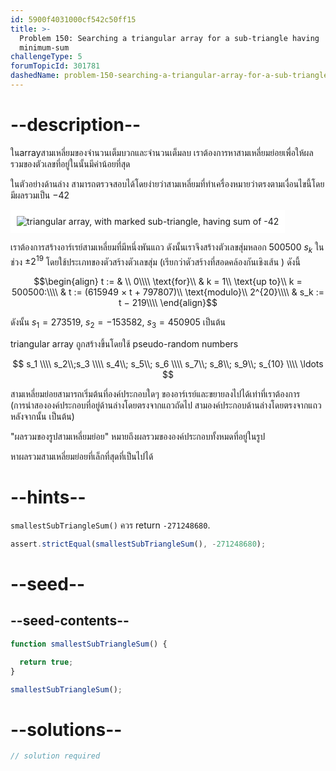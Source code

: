```yaml
---
id: 5900f4031000cf542c50ff15
title: >-
  Problem 150: Searching a triangular array for a sub-triangle having
  minimum-sum
challengeType: 5
forumTopicId: 301781
dashedName: problem-150-searching-a-triangular-array-for-a-sub-triangle-having-minimum-sum
---
```


# --description--

ในarrayสามเหลี่ยมของจำนวนเต็มบวกและจำนวนเต็มลบ เราต้องการหาสามเหลี่ยมย่อยเพื่อให้ผลรวมของตัวเลขที่อยู่ในนั้นมีค่าน้อยที่สุด

ในตัวอย่างด้านล่าง สามารถตรวจสอบได้โดยง่ายว่าสามเหลี่ยมที่ทำเครื่องหมายว่าตรงตามเงื่อนไขนี้โดยมีผลรวมเป็น −42

<img class="img-responsive center-block" alt="triangular array, with marked sub-triangle, having sum of -42" src="https://cdn.freecodecamp.org/curriculum/project-euler/searching-a-triangular-array-for-a-sub-triangle-having-minimum-sum.gif" style="background-color: white; padding: 10px;">

เราต้องการสร้างอาร์เรย์สามเหลี่ยมที่มีหนึ่งพันแถว ดังนั้นเราจึงสร้างตัวเลขสุ่มหลอก 500500 $s_k$ ในช่วง $±2^{19}$ โดยใช้ประเภทของตัวสร้างตัวเลขสุ่ม (เรียกว่าตัวสร้างที่สอดคล้องกันเชิงเส้น ) ดังนี้

$$\begin{align}
  t := & \\ 0\\\\
  \text{for}\\ & k = 1\\ \text{up to}\\ k = 500500:\\\\
  & t := (615949 × t + 797807)\\ \text{modulo}\\ 2^{20}\\\\
  & s_k := t − 219\\\\
\end{align}$$

ดังนั้น $s_1 = 273519$, $s_2 = −153582$, $s_3 = 450905$ เป็นต้น

triangular array ถูกสร้างขึ้นโดยใช้ pseudo-random numbers 

$$
s_1 \\\\
s_2\\;s_3 \\\\
s_4\\; s_5\\; s_6 \\\\
s_7\\; s_8\\; s_9\\; s_{10} \\\\
\ldots
$$

สามเหลี่ยมย่อยสามารถเริ่มต้นที่องค์ประกอบใดๆ ของอาร์เรย์และขยายลงไปได้เท่าที่เราต้องการ (การนำสององค์ประกอบที่อยู่ด้านล่างโดยตรงจากแถวถัดไป สามองค์ประกอบด้านล่างโดยตรงจากแถวหลังจากนั้น เป็นต้น)

"ผลรวมของรูปสามเหลี่ยมย่อย" หมายถึงผลรวมขององค์ประกอบทั้งหมดที่อยู่ในรูป

หาผลรวมสามเหลี่ยมย่อยที่เล็กที่สุดที่เป็นไปได้

# --hints--

`smallestSubTriangleSum()` ควร return `-271248680`.

```js
assert.strictEqual(smallestSubTriangleSum(), -271248680);
```

# --seed--

## --seed-contents--

```js
function smallestSubTriangleSum() {

  return true;
}

smallestSubTriangleSum();
```

# --solutions--

```js
// solution required
```
